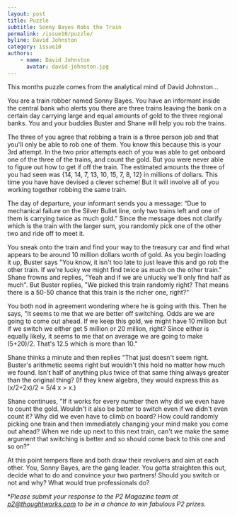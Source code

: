 ```yaml
---
layout: post
title: Puzzle
subtitle: Sonny Bayes Robs the Train
permalink: /issue10/puzzle/
byline: David Johnston
category: issue10
authors:
    - name: David Johnston
      avatar: david-johnston.jpg
---
```

This months puzzle comes from the analytical mind of David Johnston…

You are a train robber named Sonny Bayes. You have an informant inside the central
bank who alerts you there are three trains leaving the bank on a certain day carrying
large and equal amounts of gold to the three regional banks. You and your buddies
Buster and Shane will help you rob the trains.

The three of you agree that robbing a train is a three person job and that you'll only
be able to rob one of them. You know this because this is your 3rd attempt. In the two prior attempts each of you was able to get onboard one of the three of the trains, and count the gold. But you were never able to figure out how to get if off the train. The estimated amounts the three of you had seen was {14, 14, 7, 13, 10, 15, 7, 8, 12} in millions of dollars. This time you have have devised a clever scheme! But it will involve all of you working together robbing the same train.

The day of departure, your informant sends you a message: “Due to mechanical failure on the Silver Bullet line, only two trains left and one of them is carrying twice as much gold.” Since the message does not clarify which is the train with the larger sum, you randomly pick one of the other two and ride off to meet it.  

You sneak onto the train and find your way to the treasury car and find what appears to be around 10 million dollars worth of gold. As you begin loading it up, Buster says "You know, it isn't too late to just leave this and go rob the other train. If we're lucky we might find twice as much on the other train." Shane frowns and replies, "Yeah and if we are unlucky we'll only find half as much". But Buster replies, "We picked this train randomly right? That means there is a 50-50 chance that this train is the richer one, right?"

You both nod in agreement wondering where he is going with this. Then he says, "It seems
to me that we are better off switching. Odds are we are going to come out ahead. If we
keep this gold, we might have 10 million but if we switch we either get 5 million or 20
million, right? Since either is equally likely, it seems to me that on average we
are going to make (5+20)/2. That's 12.5 which is more than 10."

Shane thinks a minute and then replies "That just doesn't seem right. Buster's arithmetic seems right but wouldn't this hold no matter how much we found. Isn't half of anything plus twice of that same thing always greater than the original thing? (If they knew algebra, they would express this as (x/2+2x)/2 = 5/4 x > x.)

Shane continues, "If it works for every number then why did we even have to count the gold. Wouldn't it also be better to switch even if we didn't even count it? Why did we even have to climb on board? How could randomly picking one train and then immediately changing your mind make you come out ahead? When we ride up next to this next train, can't we make the same argument that switching is better and so should come back to this one and so on?"

At this point tempers flare and both draw their revolvers and aim at each other. You, Sonny Bayes, are the gang leader. You gotta straighten this out, decide what to do and convince your two partners! Should you switch or not and why? What would true professionals do?

**Please submit your response to the P2 Magazine team at p2@thoughtworks.com to be in a chance to win fabulous P2 prizes.*






